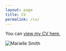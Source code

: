 ```yaml
---
layout: page
title: CV
permalink: /cv/
---
```


You can [view my CV here.]({{m-n-smith.github.io}}/images/Marielle_Smith_CV_for_website_V1.pdf)

![Marielle Smith](images/MNS-6930.jpg)
